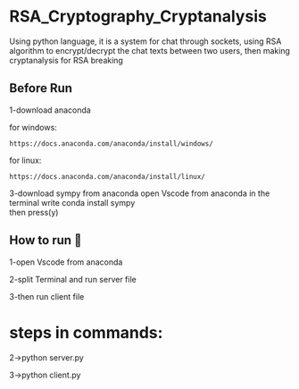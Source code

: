 # RSA_Cryptography_Cryptanalysis
Using python language, it is a system for chat through sockets, using RSA algorithm to encrypt/decrypt the chat texts between two users, then making cryptanalysis for RSA breaking 

## Before Run
1-download anaconda  

  for windows:
  
    https://docs.anaconda.com/anaconda/install/windows/
    
  for linux:
  
    https://docs.anaconda.com/anaconda/install/linux/
    

3-download sympy from anaconda
  open Vscode from anaconda
  in the terminal write
  conda install sympy  
  then press(y)
  


## How to run 🚀
1-open Vscode from anaconda

2-split Terminal and run server file

3-then run client file

# steps in commands:

2->python server.py

3->python client.py
